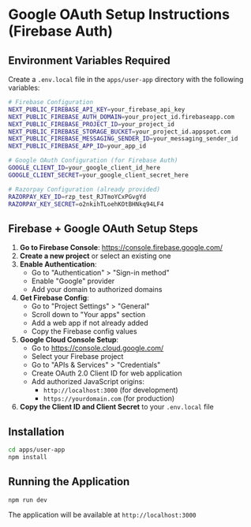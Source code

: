 # Google OAuth Setup Instructions (Firebase Auth)

## Environment Variables Required

Create a `.env.local` file in the `apps/user-app` directory with the following variables:

```bash
# Firebase Configuration
NEXT_PUBLIC_FIREBASE_API_KEY=your_firebase_api_key
NEXT_PUBLIC_FIREBASE_AUTH_DOMAIN=your_project_id.firebaseapp.com
NEXT_PUBLIC_FIREBASE_PROJECT_ID=your_project_id
NEXT_PUBLIC_FIREBASE_STORAGE_BUCKET=your_project_id.appspot.com
NEXT_PUBLIC_FIREBASE_MESSAGING_SENDER_ID=your_messaging_sender_id
NEXT_PUBLIC_FIREBASE_APP_ID=your_app_id

# Google OAuth Configuration (for Firebase Auth)
GOOGLE_CLIENT_ID=your_google_client_id_here
GOOGLE_CLIENT_SECRET=your_google_client_secret_here

# Razorpay Configuration (already provided)
RAZORPAY_KEY_ID=rzp_test_RJTmoYCxPGvgYd
RAZORPAY_KEY_SECRET=o2nkihTLoehKOtBHNkq94LF4
```

## Firebase + Google OAuth Setup Steps

1. **Go to Firebase Console**: https://console.firebase.google.com/
2. **Create a new project** or select an existing one
3. **Enable Authentication**:
   - Go to "Authentication" > "Sign-in method"
   - Enable "Google" provider
   - Add your domain to authorized domains
4. **Get Firebase Config**:
   - Go to "Project Settings" > "General"
   - Scroll down to "Your apps" section
   - Add a web app if not already added
   - Copy the Firebase config values
5. **Google Cloud Console Setup**:
   - Go to https://console.cloud.google.com/
   - Select your Firebase project
   - Go to "APIs & Services" > "Credentials"
   - Create OAuth 2.0 Client ID for web application
   - Add authorized JavaScript origins:
     - `http://localhost:3000` (for development)
     - `https://yourdomain.com` (for production)
6. **Copy the Client ID and Client Secret** to your `.env.local` file

## Installation

```bash
cd apps/user-app
npm install
```

## Running the Application

```bash
npm run dev
```

The application will be available at `http://localhost:3000`
